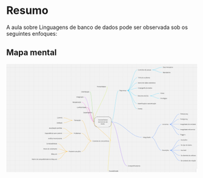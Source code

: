 # Resumo

A aula sobre Linguagens de banco de dados pode ser observada sob os seguintes enfoques:

## Mapa mental

![Mapa mental da aula](../../../../../images/banco_de_dados/bancoDeDados22.png)
